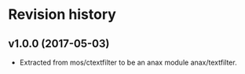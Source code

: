Revision history
=================================


v1.0.0 (2017-05-03)
---------------------------------

* Extracted from mos/ctextfilter to be an anax module anax/textfilter.
